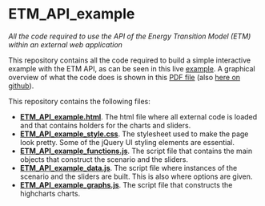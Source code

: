ETM_API_example
===============

*All the code required to use the API of the Energy Transition Model (ETM) within an external web application*

This repository contains all the code required to build a simple interactive example with the ETM API, as can be seen in this live [example](http://energietransitie.info/ETM_API_example.html). A graphical overview of what the code does is shown in this [PDF file](http://energietransitie.info/ETM_API_overview.pdf) (also [here on github](https://github.com/JonasVoorzanger/ETM_API_example/blob/master/ETM_API_overview.pdf)). 

This repository contains the following files:

* **[ETM_API_example.html](https://github.com/JonasVoorzanger/ETM_API_example/blob/master/ETM_API_example.html)**. The html file where all external code is loaded and that contains holders for the charts and sliders.
* **[ETM_API_example_style.css](https://github.com/JonasVoorzanger/ETM_API_example/blob/master/ETM_API_example_style.css)**. The stylesheet used to make the page look pretty. Some of the jQuery UI styling elements are essential.
* **[ETM_API_example_functions.js](https://github.com/JonasVoorzanger/ETM_API_example/blob/master/ETM_API_example_functions.js)**. The script file that contains the main objects that construct the scenario and the sliders.
* **[ETM_API_example_data.js](https://github.com/JonasVoorzanger/ETM_API_example/blob/master/ETM_API_example_data.js)**. The script file where instances of the scenario and the sliders are built. This is also where options are given.
* **[ETM_API_example_graphs.js](https://github.com/JonasVoorzanger/ETM_API_example/blob/master/ETM_API_example_graphs.js)**. The script file that constructs the highcharts charts.
